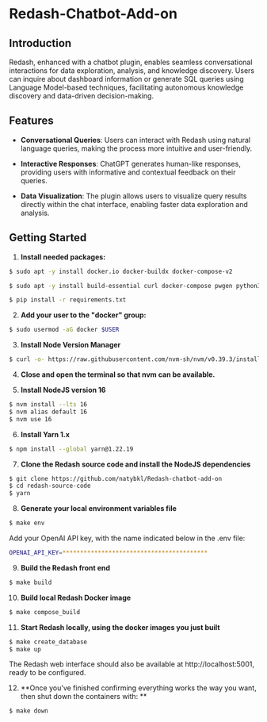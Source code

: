 # Redash-Chatbot-Add-on

## Introduction
Redash, enhanced with a chatbot plugin, enables seamless conversational interactions for data exploration, analysis, and knowledge discovery. Users can inquire about dashboard information or generate SQL queries using Language Model-based techniques, facilitating autonomous knowledge discovery and data-driven decision-making. 

## Features

- **Conversational Queries**: Users can interact with Redash using natural language queries, making the process more intuitive and user-friendly.

- **Interactive Responses**: ChatGPT generates human-like responses, providing users with informative and contextual feedback on their queries.

- **Data Visualization**: The plugin allows users to visualize query results directly within the chat interface, enabling faster data exploration and analysis.

## Getting Started

1. **Install needed packages:**

```bash
$ sudo apt -y install docker.io docker-buildx docker-compose-v2

$ sudo apt -y install build-essential curl docker-compose pwgen python3-venv xvfb

$ pip install -r requirements.txt
````

2. **Add your user to the "docker" group:**

```bash
$ sudo usermod -aG docker $USER
````
3. **Install Node Version Manager**

````bash
$ curl -o- https://raw.githubusercontent.com/nvm-sh/nvm/v0.39.3/install.sh | bash
````
4. **Close and open the terminal so that nvm can be available.**

5. **Install NodeJS version 16**
``````bash
$ nvm install --lts 16
$ nvm alias default 16
$ nvm use 16
``````
6. **Install Yarn 1.x**
``````bash
$ npm install --global yarn@1.22.19
``````

7. **Clone the Redash source code and install the NodeJS dependencies**
``````bash
$ git clone https://github.com/natybkl/Redash-chatbot-add-on
$ cd redash-source-code
$ yarn
``````

8. **Generate your local environment variables file**
``````bash
$ make env
``````
Add your OpenAI API key, with the name indicated below in the .env file:

``````bash
OPENAI_API_KEY=*****************************************
``````
9. **Build the Redash front end**
``````bash
$ make build
``````

10. **Build local Redash Docker image**
``````bash
$ make compose_build
``````

11. **Start Redash locally, using the docker images you just built**
``````bash
$ make create_database
$ make up
``````
The Redash web interface should also be available at http://localhost:5001, ready to be configured.

12. **Once you've finished confirming everything works the way you want, then shut down the containers with: **

``````bash
$ make down
``````